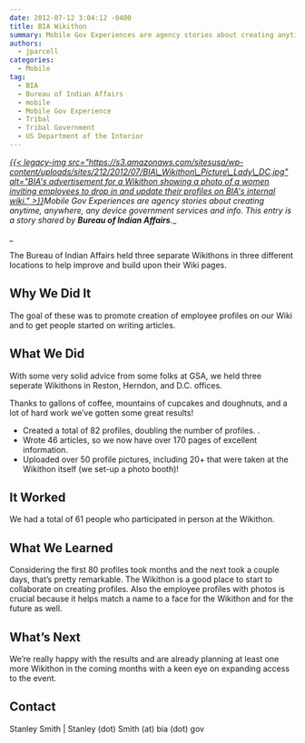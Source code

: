 ```yaml
---
date: 2012-07-12 3:04:12 -0400
title: BIA Wikithon
summary: Mobile Gov Experiences are agency stories about creating anytime, anywhere, any device government services and info. This entry is a story shared by Bureau of Indian Affairs. The
authors:
  - jparcell
categories:
  - Mobile
tag:
  - BIA
  - Bureau of Indian Affairs
  - mobile
  - Mobile Gov Experience
  - Tribal
  - Tribal Government
  - US Department of the Interior
---
```


_[{{< legacy-img src="https://s3.amazonaws.com/sitesusa/wp-content/uploads/sites/212/2012/07/BIA\_Wikithon\_Picture\_Lady\_DC.jpg" alt="BIA's advertisement for a Wikithon showing a photo of a women inviting employees to drop in and update their profiles on BIA's internal wiki." >}}](https://s3.amazonaws.com/sitesusa/wp-content/uploads/sites/212/2012/07/BIA_Wikithon_Picture_Lady_DC.jpg)Mobile Gov Experiences are agency stories about creating anytime, anywhere, any device government services and info. This entry is a story shared by **Bureau of Indian Affairs**.__
  
_ 

The Bureau of Indian Affairs held three separate Wikithons in three different locations to help improve and build upon their Wiki pages.

## Why We Did It

The goal of these was to promote creation of employee profiles on our Wiki and to get people started on writing articles.

## What We Did

With some very solid advice from some folks at GSA, we held three seperate Wikithons in Reston, Herndon, and D.C. offices.

Thanks to gallons of coffee, mountains of cupcakes and doughnuts, and a lot of hard work we&#8217;ve gotten some great results!

  * Created a total of 82 profiles, doubling the number of profiles. .
  * Wrote 46 articles, so we now have over 170 pages of excellent information.
  * Uploaded over 50 profile pictures, including 20+ that were taken at the Wikithon itself (we set-up a photo booth)!

## It Worked

We had a total of 61 people who participated in person at the Wikithon.

## What We Learned

Considering the first 80 profiles took months and the next took a couple days, that’s pretty remarkable. The Wikithon is a good place to start to collaborate on creating profiles. Also the employee profiles with photos is crucial because it helps match a name to a face for the Wikithon and for the future as well.

## What&#8217;s Next

We’re really happy with the results and are already planning at least one more Wikithon in the coming months with a keen eye on expanding access to the event.

## Contact

Stanley Smith | Stanley (dot) Smith (at) bia (dot) gov